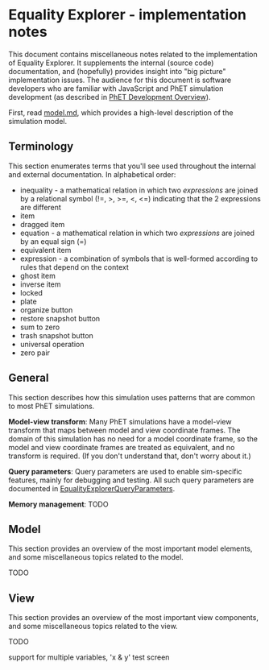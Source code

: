 # Equality Explorer - implementation notes

This document contains miscellaneous notes related to the implementation of Equality Explorer. 
It supplements the internal (source code) documentation, and (hopefully) provides insight into
"big picture" implementation issues.  The audience for this document is software developers who
are familiar with JavaScript and PhET simulation development (as described in 
[PhET Development Overview](http://bit.ly/phet-html5-development-overview)).

First, read [model.md](https://github.com/phetsims/equality-explorer/blob/master/doc/model.md),
which provides a high-level description of the simulation model.

## Terminology

This section enumerates terms that you'll see used throughout the internal and external documentation.
In alphabetical order:

* inequality - a mathematical relation in which two _expressions_ are joined by a 
relational symbol (!=, >, >=, <, <=) indicating that the 2 expressions are different
* item
* dragged item
* equation - a mathematical relation in which two _expressions_ are joined by an equal sign (=)
* equivalent item
* expression - a combination of symbols that is well-formed according to rules that depend on the context
* ghost item
* inverse item
* locked
* plate
* organize button
* restore snapshot button
* sum to zero
* trash snapshot button
* universal operation
* zero pair

## General

This section describes how this simulation uses patterns that are common to most PhET simulations.

**Model-view transform**: Many PhET simulations have a model-view transform that maps between model and view coordinate
frames. The domain of this simulation has no need for a model coordinate frame, so the model and view coordinate frames
are treated as equivalent, and no transform is required. (If you don't understand that, don't worry about it.)

**Query parameters**: Query parameters are used to enable sim-specific features, mainly for debugging and
testing. All such query parameters are documented in
[EqualityExplorerQueryParameters](https://github.com/phetsims/equality-explorer/blob/master/js/common/EqualityExplorerQueryParameters.js).

**Memory management**: TODO

## Model

This section provides an overview of the most important model elements, and some miscellaneous topics
related to the model.

TODO

## View

This section provides an overview of the most important view components, and some miscellaneous topics
related to the view.

TODO

support for multiple variables, 'x & y' test screen